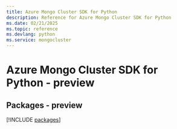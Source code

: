 ```yaml
---
title: Azure Mongo Cluster SDK for Python
description: Reference for Azure Mongo Cluster SDK for Python
ms.date: 02/21/2025
ms.topic: reference
ms.devlang: python
ms.service: mongocluster
---
```

# Azure Mongo Cluster SDK for Python - preview
## Packages - preview
[!INCLUDE [packages](mongo-cluster-index.md)]